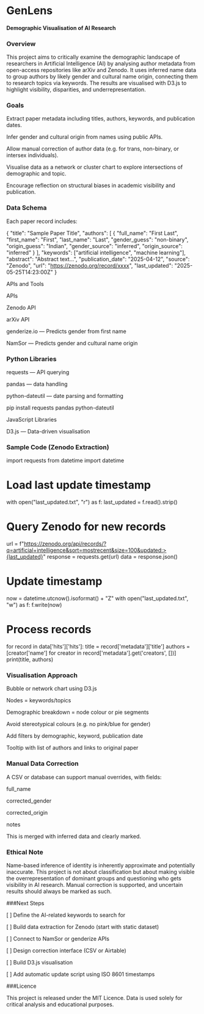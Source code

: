 # GenLens

#### Demographic Visualisation of AI Research

### Overview

This project aims to critically examine the demographic landscape of researchers in Artificial Intelligence (AI) by analysing author metadata from open-access repositories like arXiv and Zenodo. It uses inferred name data to group authors by likely gender and cultural name origin, connecting them to research topics via keywords. The results are visualised with D3.js to highlight visibility, disparities, and underrepresentation.

### Goals

Extract paper metadata including titles, authors, keywords, and publication dates.

Infer gender and cultural origin from names using public APIs.

Allow manual correction of author data (e.g. for trans, non-binary, or intersex individuals).

Visualise data as a network or cluster chart to explore intersections of demographic and topic.

Encourage reflection on structural biases in academic visibility and publication.


### Data Schema

Each paper record includes:

{
  "title": "Sample Paper Title",
  "authors": [
    {
      "full_name": "First Last",
      "first_name": "First",
      "last_name": "Last",
      "gender_guess": "non-binary",
      "origin_guess": "Indian",
      "gender_source": "inferred",
      "origin_source": "inferred"
    }
  ],
  "keywords": ["artificial intelligence", "machine learning"],
  "abstract": "Abstract text...",
  "publication_date": "2025-04-12",
  "source": "Zenodo",
  "url": "https://zenodo.org/record/xxxx",
  "last_updated": "2025-05-25T14:23:00Z"
}

APIs and Tools

APIs

Zenodo API

arXiv API

genderize.io — Predicts gender from first name

NamSor — Predicts gender and cultural name origin


### Python Libraries

requests — API querying

pandas — data handling

python-dateutil — date parsing and formatting


pip install requests pandas python-dateutil

JavaScript Libraries

D3.js — Data-driven visualisation


### Sample Code (Zenodo Extraction)

import requests
from datetime import datetime

# Load last update timestamp
with open("last_updated.txt", "r") as f:
    last_updated = f.read().strip()

# Query Zenodo for new records
url = f"https://zenodo.org/api/records/?q=artificial+intelligence&sort=mostrecent&size=100&updated:>{last_updated}"
response = requests.get(url)
data = response.json()

# Update timestamp
now = datetime.utcnow().isoformat() + "Z"
with open("last_updated.txt", "w") as f:
    f.write(now)

# Process records
for record in data['hits']['hits']:
    title = record['metadata']['title']
    authors = [creator['name'] for creator in record['metadata'].get('creators', [])]
    print(title, authors)

### Visualisation Approach

Bubble or network chart using D3.js

Nodes = keywords/topics

Demographic breakdown = node colour or pie segments

Avoid stereotypical colours (e.g. no pink/blue for gender)

Add filters by demographic, keyword, publication date

Tooltip with list of authors and links to original paper


### Manual Data Correction

A CSV or database can support manual overrides, with fields:

full_name

corrected_gender

corrected_origin

notes


This is merged with inferred data and clearly marked.

### Ethical Note

Name-based inference of identity is inherently approximate and potentially inaccurate. This project is not about classification but about making visible the overrepresentation of dominant groups and questioning who gets visibility in AI research. Manual correction is supported, and uncertain results should always be marked as such.

###Next Steps

[ ] Define the AI-related keywords to search for

[ ] Build data extraction for Zenodo (start with static dataset)

[ ] Connect to NamSor or genderize APIs

[ ] Design correction interface (CSV or Airtable)

[ ] Build D3.js visualisation

[ ] Add automatic update script using ISO 8601 timestamps


###Licence

This project is released under the MIT Licence. Data is used solely for critical analysis and educational purposes.

